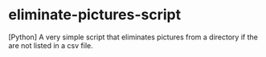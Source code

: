 # eliminate-pictures-script
[Python] A very simple script that eliminates pictures from a directory if the are not listed in a csv file.
